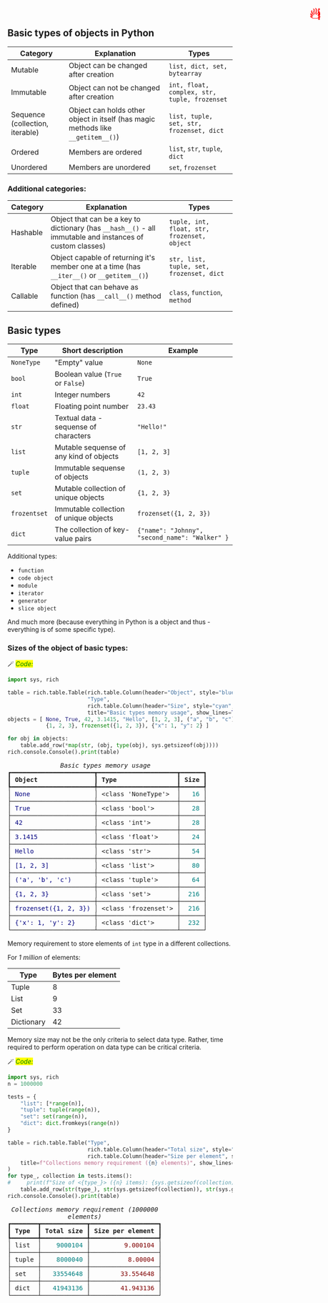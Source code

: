 ## Basic types of objects in Python

| Category    | Explanation                                  | Types|
|--|--|---|
| Mutable                | Object can be changed after creation                   | `list, dict, set, bytearray`                   |
| Immutable              | Object can not be changed after creation               | `int, float, complex, str, tuple, frozenset`        |
| Sequence (collection, iterable)  | Object can holds other object in itself (has magic methods like `__getitem__()`) |    `list, tuple, set, str, frozenset, dict` |
| Ordered| Members are ordered | `list`, `str`, `tuple`, `dict` |
| Unordered | Members are unordered | `set`, `frozenset` |

### Additional categories:
| Category    | Explanation | Types|
|--|--|---|
| Hashable               | Object that can be a key to dictionary (has `__hash__()` - all immutable and instances of custom classes) | `tuple, int, float, str, frozenset, object` |
| Iterable               | Object capable of returning it's member one at a time (has `__iter__()` or `__getitem__()`)  | `str, list, tuple, set, frozenset, dict` |
| Callable               | Object that can behave as function (has `__call__()` method defined) | `class`, `function`, `method`

## Basic types

<span title="This is important" style="position: absolute; top: 25px; right: 30px; font-size: 250%; color:red">ℹ️</span>

| Type | Short description  |  Example            |
|------|--------------------|--------------------
| `NoneType`  | "Empty" value                            |   `None`               |
| `bool`      | Boolean value  (`True` or `False`)       |   `True`               | 
| `int`       | Integer numbers                          |   `42`                 |
| `float`     | Floating point number                    |   `23.43`              |
| `str`       | Textual data - sequense of characters    |   `"Hello!"`           |
| `list`      | Mutable sequense of any kind of objects  |   `[1, 2, 3]`          |
| `tuple`     | Immutable sequense of objects            |   `(1, 2, 3)`          |
| `set`       | Mutable collection of unique objects     |   `{1, 2, 3}`          |
| `frozentset`| Immutable collection of unique objects   |   `frozenset({1, 2, 3})`          |
| `dict`      | The collection of key-value pairs        |   `{"name": "Johnny", "second_name": "Walker" }`  |


Additional types:
* `function` 
* `code object`
* `module`
* `iterator`
* `generator`
* `slice object`

And much more (because everything in Python is a object and thus - everything is of some specific type).

### Sizes of the object of basic types:

<span title="Advanced topic" style="position: absolute; top: 25px; right: 30px; font-size: 250%; color:red">🔥</span>


🪄 _<mark style="color:green;">Code:</mark>_

```python
import sys, rich

table = rich.table.Table(rich.table.Column(header="Object", style="blue"), 
                         "Type", 
                         rich.table.Column(header="Size", style="cyan", justify="right"),
                         title="Basic types memory usage", show_lines=True)
objects = [ None, True, 42, 3.1415, "Hello", [1, 2, 3], ("a", "b", "c"),
            {1, 2, 3}, frozenset({1, 2, 3}), {"x": 1, "y": 2} ]

for obj in objects:
    table.add_row(*map(str, (obj, type(obj), sys.getsizeof(obj))))
rich.console.Console().print(table)
```


<pre style="white-space:pre;overflow-x:auto;line-height:normal;font-family:Menlo,'DejaVu Sans Mono',consolas,'Courier New',monospace"><span style="font-style: italic">              Basic types memory usage               </span>
┏━━━━━━━━━━━━━━━━━━━━━━┳━━━━━━━━━━━━━━━━━━━━━┳━━━━━━┓
┃<span style="font-weight: bold"> Object               </span>┃<span style="font-weight: bold"> Type                </span>┃<span style="font-weight: bold"> Size </span>┃
┡━━━━━━━━━━━━━━━━━━━━━━╇━━━━━━━━━━━━━━━━━━━━━╇━━━━━━┩
│<span style="color: #000080; text-decoration-color: #000080"> None                 </span>│ &lt;class 'NoneType'&gt;  │<span style="color: #008080; text-decoration-color: #008080">   16 </span>│
├──────────────────────┼─────────────────────┼──────┤
│<span style="color: #000080; text-decoration-color: #000080"> True                 </span>│ &lt;class 'bool'&gt;      │<span style="color: #008080; text-decoration-color: #008080">   28 </span>│
├──────────────────────┼─────────────────────┼──────┤
│<span style="color: #000080; text-decoration-color: #000080"> 42                   </span>│ &lt;class 'int'&gt;       │<span style="color: #008080; text-decoration-color: #008080">   28 </span>│
├──────────────────────┼─────────────────────┼──────┤
│<span style="color: #000080; text-decoration-color: #000080"> 3.1415               </span>│ &lt;class 'float'&gt;     │<span style="color: #008080; text-decoration-color: #008080">   24 </span>│
├──────────────────────┼─────────────────────┼──────┤
│<span style="color: #000080; text-decoration-color: #000080"> Hello                </span>│ &lt;class 'str'&gt;       │<span style="color: #008080; text-decoration-color: #008080">   54 </span>│
├──────────────────────┼─────────────────────┼──────┤
│<span style="color: #000080; text-decoration-color: #000080"> [1, 2, 3]            </span>│ &lt;class 'list'&gt;      │<span style="color: #008080; text-decoration-color: #008080">   80 </span>│
├──────────────────────┼─────────────────────┼──────┤
│<span style="color: #000080; text-decoration-color: #000080"> ('a', 'b', 'c')      </span>│ &lt;class 'tuple'&gt;     │<span style="color: #008080; text-decoration-color: #008080">   64 </span>│
├──────────────────────┼─────────────────────┼──────┤
│<span style="color: #000080; text-decoration-color: #000080"> {1, 2, 3}            </span>│ &lt;class 'set'&gt;       │<span style="color: #008080; text-decoration-color: #008080">  216 </span>│
├──────────────────────┼─────────────────────┼──────┤
│<span style="color: #000080; text-decoration-color: #000080"> frozenset({1, 2, 3}) </span>│ &lt;class 'frozenset'&gt; │<span style="color: #008080; text-decoration-color: #008080">  216 </span>│
├──────────────────────┼─────────────────────┼──────┤
│<span style="color: #000080; text-decoration-color: #000080"> {'x': 1, 'y': 2}     </span>│ &lt;class 'dict'&gt;      │<span style="color: #008080; text-decoration-color: #008080">  232 </span>│
└──────────────────────┴─────────────────────┴──────┘
</pre>



<span title="Advanced topic" style="position: absolute; top: 25px; right: 30px; font-size: 250%; color:red">🔥</span>

Memory requirement to store elements of `int` type in a different collections.

For _1 million_ of elements:

| Type | Bytes per element |
|------|-----------
| Tuple |8
| List  |9
| Set   | 33
| Dictionary | 42

Memory size may not be the only criteria to select data type. Rather, time required to perform operation on data type can be critical criteria.


🪄 _<mark style="color:green;">Code:</mark>_

```python
import sys, rich
n = 1000000

tests = {
    "list": [*range(n)],
    "tuple": tuple(range(n)),
    "set": set(range(n)),
    "dict": dict.fromkeys(range(n))
}

table = rich.table.Table("Type", 
                         rich.table.Column(header="Total size", style="cyan", justify="right"), 
                         rich.table.Column(header="Size per element", style="red", justify="right"),
    title=f"Collections memory requirement ({n} elements)", show_lines=True
)
for type_, collection in tests.items():
#     print(f"Size of <{type_}> ({n} items): {sys.getsizeof(collection)}, {sys.getsizeof(collection) / n} per element")
    table.add_row(str(type_), str(sys.getsizeof(collection)), str(sys.getsizeof(collection) / n))
rich.console.Console().print(table)
```


<pre style="white-space:pre;overflow-x:auto;line-height:normal;font-family:Menlo,'DejaVu Sans Mono',consolas,'Courier New',monospace"><span style="font-style: italic"> Collections memory requirement (1000000 </span>
<span style="font-style: italic">                elements)                </span>
┏━━━━━━━┳━━━━━━━━━━━━┳━━━━━━━━━━━━━━━━━━┓
┃<span style="font-weight: bold"> Type  </span>┃<span style="font-weight: bold"> Total size </span>┃<span style="font-weight: bold"> Size per element </span>┃
┡━━━━━━━╇━━━━━━━━━━━━╇━━━━━━━━━━━━━━━━━━┩
│ list  │<span style="color: #008080; text-decoration-color: #008080">    9000104 </span>│<span style="color: #800000; text-decoration-color: #800000">         9.000104 </span>│
├───────┼────────────┼──────────────────┤
│ tuple │<span style="color: #008080; text-decoration-color: #008080">    8000040 </span>│<span style="color: #800000; text-decoration-color: #800000">          8.00004 </span>│
├───────┼────────────┼──────────────────┤
│ set   │<span style="color: #008080; text-decoration-color: #008080">   33554648 </span>│<span style="color: #800000; text-decoration-color: #800000">        33.554648 </span>│
├───────┼────────────┼──────────────────┤
│ dict  │<span style="color: #008080; text-decoration-color: #008080">   41943136 </span>│<span style="color: #800000; text-decoration-color: #800000">        41.943136 </span>│
└───────┴────────────┴──────────────────┘
</pre>